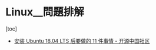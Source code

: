 # Linux__問題排解

[toc]
<!-- toc --> 

- [安装 Ubuntu 18.04 LTS 后要做的 11 件事情 - 开源中国社区](https://www.oschina.net/news/95593/things-to-do-after-installing-ubuntu-18-04?from=20180429)

